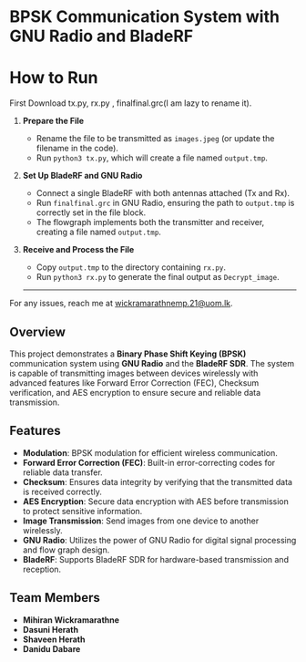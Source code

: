 # BPSK Communication System with GNU Radio and BladeRF

# How to Run

First Download tx.py, rx.py , finalfinal.grc(I am lazy to rename it).

1. **Prepare the File**
   - Rename the file to be transmitted as `images.jpeg` (or update the filename in the code).
   - Run `python3 tx.py`, which will create a file named `output.tmp`.

2. **Set Up BladeRF and GNU Radio**
   - Connect a single BladeRF with both antennas attached (Tx and Rx).
   - Run `finalfinal.grc` in GNU Radio, ensuring the path to `output.tmp` is correctly set in the file block.
   - The flowgraph implements both the transmitter and receiver, creating a file named `output.tmp`.

3. **Receive and Process the File**
   - Copy `output.tmp` to the directory containing `rx.py`.
   - Run `python3 rx.py` to generate the final output as `Decrypt_image`.
  
   ---

For any issues, reach me at [wickramarathnemp.21@uom.lk](mailto:wickramarathnemp.21@uom.lk).

## Overview
This project demonstrates a **Binary Phase Shift Keying (BPSK)** communication system using **GNU Radio** and the **BladeRF SDR**. The system is capable of transmitting images between devices wirelessly with advanced features like Forward Error Correction (FEC), Checksum verification, and AES encryption to ensure secure and reliable data transmission.

## Features
- **Modulation**: BPSK modulation for efficient wireless communication.
- **Forward Error Correction (FEC)**: Built-in error-correcting codes for reliable data transfer.
- **Checksum**: Ensures data integrity by verifying that the transmitted data is received correctly.
- **AES Encryption**: Secure data encryption with AES before transmission to protect sensitive information.
- **Image Transmission**: Send images from one device to another wirelessly.
- **GNU Radio**: Utilizes the power of GNU Radio for digital signal processing and flow graph design.
- **BladeRF**: Supports BladeRF SDR for hardware-based transmission and reception.

## Team Members
- **Mihiran Wickramarathne**
- **Dasuni Herath**
- **Shaveen Herath**
- **Danidu Dabare**
